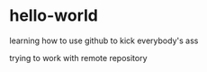 # hello-world

learning how to use github to kick everybody's ass

trying to work with remote repository
